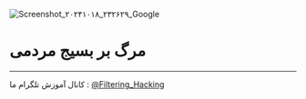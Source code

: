 ![Screenshot_۲۰۲۴۱۰۱۸_۲۳۲۶۲۹_Google](https://github.com/user-attachments/assets/691e780c-28d7-4bf2-a26b-68ffe4a19f3b)
# مرگ بر بسیج مردمی
-----
کانال آموزش تلگرام ما :
[@Filtering_Hacking](https://t.me/Filtering_Hacking)
